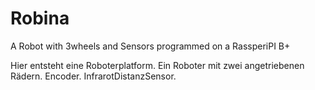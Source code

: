 # Robina

A Robot with 3wheels and Sensors programmed on a RassperiPI B+

Hier entsteht eine Roboterplatform. Ein Roboter mit zwei angetriebenen Rädern. Encoder. 
InfrarotDistanzSensor.
